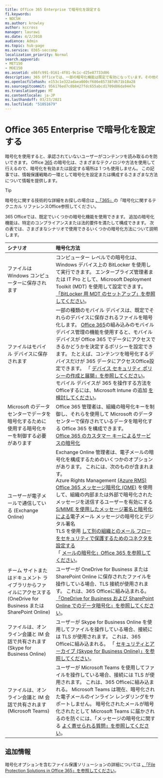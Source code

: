 ```yaml
---
title: Office 365 Enterprise で暗号化を設定する
f1.keywords:
- NOCSH
ms.author: krowley
author: kccross
manager: laurawi
ms.date: 4/2/2018
audience: Admin
ms.topic: hub-page
ms.service: O365-seccomp
localization_priority: Normal
search.appverid:
- MET150
- MOE150
ms.assetid: e86fc991-0161-4f01-9c1c-d25e87733d06
description: 365 Officeでは、一部の暗号化機能は既定で有効になっています。その他の機能は、特定のコンプライアンスまたは法的要件を満たするように構成できます。
ms.openlocfilehash: e153c1e322adaea000cf686e857387d671b18a28
ms.sourcegitcommit: 956176ed7c8b8427fdc655abcd1709d86da9447e
ms.translationtype: MT
ms.contentlocale: ja-JP
ms.lasthandoff: 03/23/2021
ms.locfileid: "51051679"
---
```

# <a name="set-up-encryption-in-office-365-enterprise"></a>Office 365 Enterprise で暗号化を設定する

暗号化を使用すると、承認されていないユーザーがコンテンツを読み取るのを防いできます。 Office [365](encryption.md) の暗号化は、さまざまなテクノロジや方法を使用して行えるので、暗号化を有効または設定する場所は 1 つも使用しません。 この記事では、情報保護戦略の一環として暗号化を設定または構成するさまざまな方法について情報を提供します。
  
> [!TIP]
> 暗号化に関する技術的な詳細をお探しの場合は [、「365」](technical-reference-details-about-encryption.md)の「暗号化に関するテクニカル リファレンスOffice参照してください。
  
365 Officeでは、既定でいくつかの暗号化機能を使用できます。 追加の暗号化機能は、特定のコンプライアンスまたは法的要件を満たして構成できます。 次の表では、さまざまなシナリオで使用できるいくつかの暗号化方法について説明します。
  
|**シナリオ**|**暗号化方法**|
|:-----|:-----|
|ファイルは Windows コンピューターに保存されます  <br/> |コンピューター レベルでの暗号化は、Windows デバイス上の BitLocker を使用して実行できます。 エンタープライズ管理者または IT Pro として、Microsoft Deployment Toolkit (MDT) を使用して設定できます。 [「BitLocker 用 MDT のセットアップ」を参照してください](/windows/deployment/deploy-windows-mdt/set-up-mdt-for-bitlocker)。  <br/> |
|ファイルはモバイル デバイスに保存されます  <br/> |一部の種類のモバイル デバイスは、既定でそれらのデバイスに保存されるファイルを暗号化します。 [Office 365](https://support.microsoft.com/en-us/office/capabilities-of-built-in-mobile-device-management-for-microsoft-365-a1da44e5-7475-4992-be91-9ccec25905b0)の組み込みのモバイル デバイス管理の機能を使用すると、モバイル デバイスが Office 365 でデータにアクセスできるかどうかを決定するポリシーを設定できます。 たとえば、コンテンツを暗号化するデバイスだけが 365 データにアクセスOffice設定できます。 「 [デバイス セキュリティ ポリシーの作成と展開」を参照してください](https://support.microsoft.com/office/create-and-deploy-device-security-policies-d310f556-8bfb-497b-9bd7-fe3c36ea2fd6)。  <br/> モバイル デバイスが 365 を操作する方法をOfficeするには、Microsoft Intune の追加 [を検討してください](/mem/intune/fundamentals/setup-steps)。  <br/> |
|Microsoft のデータ センターでデータを暗号化するために使用する暗号化キーを制御する必要があります  <br/> | Office 365 管理者は、組織の暗号化キーを制御し、それらを使用して Microsoft のデータ センターで保存されているデータを暗号化する Office 365 を構成できます。  <br/> [Office 365 のカスタマー キーによるサービスの暗号化](customer-key-overview.md) <br/> |
|ユーザーが電子メールで通信している (Exchange Online)  <br/> | Exchange Online 管理者は、電子メールの暗号化を構成するためのいくつかのオプションがあります。 これには、次のものが含まれます。  <br/>  Azure Rights Management [(Azure RMS) Office 365 メッセージ暗号化 (OME)](set-up-new-message-encryption-capabilities.md) を使用して、組織の内部または外部で暗号化されたメッセージを送信するユーザーを有効にする  <br/>  [S/MIME を使用したメッセージ署名と暗号化による](../security/defender-365-security/s-mime-for-message-signing-and-encryption.md)電子メール メッセージの暗号化とデジタル署名  <br/>  TLS を使用 [して別の組織とのメール フローをセキュリティで保護するためのコネクタを設定する](/exchange/mail-flow-best-practices/use-connectors-to-configure-mail-flow/set-up-connectors-for-secure-mail-flow-with-a-partner) <br/>  「 [メールの暗号化」Office 365 を参照してください](./email-encryption.md)。  <br/> |
|チーム サイトまたはドキュメント ライブラリからファイルにアクセスする (OneDrive for Business または SharePoint Online)  <br/> |ユーザーが OneDrive for Business または SharePoint Online に保存されたファイルを操作している場合、TLS 接続が使用されます。 これは、365 Officeに組み込まれる。 [「OneDrive for Business および SharePoint Online でのデータ暗号化」を参照してください](./data-encryption-in-odb-and-spo.md)。  <br/> |
|ファイルは、オンライン会議と IM 会話で共有されます (Skype for Business Online)  <br/> |ユーザーが Skype for Business Online を使用してファイルを操作している場合、接続には TLS が使用されます。 これは、365 Officeに組み込まれる。 「 [セキュリティとアーカイブ (Skype for Business Online)」を参照してください](/office365/servicedescriptions/skype-for-business-online-service-description/skype-for-business-online-features)。  <br/> |
|ファイルは、オンライン会議と IM 会話で共有されます (Microsoft Teams)  <br/> |ユーザーが Microsoft Teams を使用してファイルを操作している場合、接続には TLS が使用されます。 これは、365 Officeに組み込まれる。 Microsoft Teams は現在、暗号化された電子メールのインライン レンダリングをサポートしません。 暗号化されたメールが暗号化されたとして Microsoft Teams に届かされるのを防ぐには、「メッセージの暗号化に関する [よく寄せられる質問」を参照してください](./ome-faq.md?view=o365-worldwide#can-i-automatically-remove-encryption-on-incoming-and-outgoing-mail)。  <br/> 

## <a name="additional-information"></a>追加情報

暗号化オプションを含むファイル保護ソリューションの詳細については [、「File Protection Solutions in Office 365」を参照してください](https://www.microsoft.com/download/details.aspx?id=55523)。
